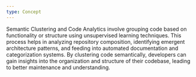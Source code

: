 ```yaml
---
type: Concept
---
```


Semantic Clustering and Code Analytics involve grouping code based on functionality or structure using unsupervised learning techniques. This process helps in analyzing repository composition, identifying emergent architecture patterns, and feeding into automated documentation and categorization systems. By clustering code semantically, developers can gain insights into the organization and structure of their codebase, leading to better maintenance and understanding.